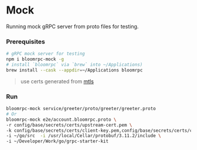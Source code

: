 # Mock

Running mock gRPC server from proto files for testing.

### Prerequisites

```bash
# gRPC mock server for testing
npm i bloomrpc-mock -g
# install `bloomrpc` via `brew` into ~/Applications)
brew install --cask --appdir=~/Applications bloomrpc
```

> use certs generated from [mtls](../../config/certs/README.md)

### Run

```bash
bloomrpc-mock service/greeter/proto/greeter/greeter.proto
# Or
bloomrpc-mock e2e/account.bloomrpc.proto \
-r config/base/secrets/certs/upstream-cert.pem \
-k config/base/secrets/certs/client-key.pem,config/base/secrets/certs/client-cert.pem \
-i ~/go/src  -i /usr/local/Cellar/protobuf/3.11.2/include \
-i ~/Developer/Work/go/grpc-starter-kit
```
